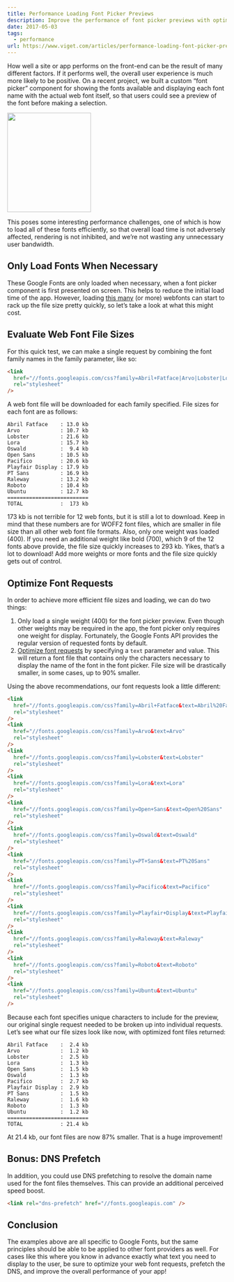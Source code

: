 ```yaml
---
title: Performance Loading Font Picker Previews
description: Improve the performance of font picker previews with optimized web font loading principles.
date: 2017-05-03
tags:
  - performance
url: https://www.viget.com/articles/performance-loading-font-picker-previews/
---
```


How well a site or app performs on the front-end can be the result of many different factors. If it performs well, the overall user experience is much more likely to be positive. On a recent project, we built a custom “font picker” component for showing the fonts available and displaying each font name with the actual web font itself, so that users could see a preview of the font before making a selection.

<img
  src="https://viget.imgix.net/font-picker-component-small.png?auto=format%2Ccompress&crop=focalpoint&fit=crop&fp-x=0.5&fp-y=0.5&ixlib=php-3.3.1&q=90&w=1280&s=1142917864e87b2a4a97ad0793a8ddbe"
  width="192"
  height="228"
  alt=""
/>

This poses some interesting performance challenges, one of which is how to load all of these fonts efficiently, so that overall load time is not adversely affected, rendering is not inhibited, and we’re not wasting any unnecessary user bandwidth.

## Only Load Fonts When Necessary

These Google Fonts are only loaded when necessary, when a font picker component is first presented on screen. This helps to reduce the initial load time of the app. However, loading [this many](https://fonts.google.com/selection?selection.family=Abril+Fatface|Arvo|Lobster|Lora|Open+Sans|Oswald|PT+Sans|Pacifico|Playfair+Display|Raleway|Roboto|Ubuntu) (or more) webfonts can start to rack up the file size pretty quickly, so let’s take a look at what this might cost.

## Evaluate Web Font File Sizes

For this quick test, we can make a single request by combining the font family names in the family parameter, like so:

```html
<link
  href="//fonts.googleapis.com/css?family=Abril+Fatface|Arvo|Lobster|Lora|Open+Sans|Oswald|PT+Sans|Pacifico|Playfair+Display|Raleway|Roboto|Ubuntu"
  rel="stylesheet"
/>
```

A web font file will be downloaded for each family specified. File sizes for each font are as follows:

```
Abril Fatface    : 13.0 kb
Arvo             : 10.7 kb
Lobster          : 21.6 kb
Lora             : 15.7 kb
Oswald           :  9.4 kb
Open Sans        : 10.5 kb
Pacifico         : 20.6 kb
Playfair Display : 17.9 kb
PT Sans          : 16.9 kb
Raleway          : 13.2 kb
Roboto           : 10.4 kb
Ubuntu           : 12.7 kb
==========================
TOTAL            :  173 kb
```

173 kb is not terrible for 12 web fonts, but it is still a lot to download. Keep in mind that these numbers are for WOFF2 font files, which are smaller in file size than all other web font file formats. Also, only one weight was loaded (400). If you need an additional weight like bold (700), which 9 of the 12 fonts above provide, the file size quickly increases to 293 kb. Yikes, that’s a lot to download! Add more weights or more fonts and the file size quickly gets out of control.

## Optimize Font Requests

In order to achieve more efficient file sizes and loading, we can do two things:

1.  Only load a single weight (400) for the font picker preview. Even though other weights may be required in the app, the font picker only requires one weight for display. Fortunately, the Google Fonts API provides the regular version of requested fonts by default.
2.  [Optimize font requests](https://developers.google.com/fonts/docs/getting_started#optimizing_your_font_requests_beta) by specifying a `text` parameter and value. This will return a font file that contains only the characters necessary to display the name of the font in the font picker. File size will be drastically smaller, in some cases, up to 90% smaller.

Using the above recommendations, our font requests look a little different:

```html
<link
  href="//fonts.googleapis.com/css?family=Abril+Fatface&text=Abril%20Fatface"
  rel="stylesheet"
/>
<link
  href="//fonts.googleapis.com/css?family=Arvo&text=Arvo"
  rel="stylesheet"
/>
<link
  href="//fonts.googleapis.com/css?family=Lobster&text=Lobster"
  rel="stylesheet"
/>
<link
  href="//fonts.googleapis.com/css?family=Lora&text=Lora"
  rel="stylesheet"
/>
<link
  href="//fonts.googleapis.com/css?family=Open+Sans&text=Open%20Sans"
  rel="stylesheet"
/>
<link
  href="//fonts.googleapis.com/css?family=Oswald&text=Oswald"
  rel="stylesheet"
/>
<link
  href="//fonts.googleapis.com/css?family=PT+Sans&text=PT%20Sans"
  rel="stylesheet"
/>
<link
  href="//fonts.googleapis.com/css?family=Pacifico&text=Pacifico"
  rel="stylesheet"
/>
<link
  href="//fonts.googleapis.com/css?family=Playfair+Display&text=Playfair%20Display"
  rel="stylesheet"
/>
<link
  href="//fonts.googleapis.com/css?family=Raleway&text=Raleway"
  rel="stylesheet"
/>
<link
  href="//fonts.googleapis.com/css?family=Roboto&text=Roboto"
  rel="stylesheet"
/>
<link
  href="//fonts.googleapis.com/css?family=Ubuntu&text=Ubuntu"
  rel="stylesheet"
/>
```

Because each font specifies unique characters to include for the preview, our original single request needed to be broken up into individual requests. Let’s see what our file sizes look like now, with optimized font files returned:

```
Abril Fatface    :  2.4 kb
Arvo             :  1.2 kb
Lobster          :  2.5 kb
Lora             :  1.3 kb
Open Sans        :  1.5 kb
Oswald           :  1.3 kb
Pacifico         :  2.7 kb
Playfair Display :  2.9 kb
PT Sans          :  1.5 kb
Raleway          :  1.6 kb
Roboto           :  1.3 kb
Ubuntu           :  1.2 kb
==========================
TOTAL            : 21.4 kb
```

At 21.4 kb, our font files are now 87% smaller. That is a huge improvement!

## Bonus: DNS Prefetch

In addition, you could use DNS prefetching to resolve the domain name used for the font files themselves. This can provide an additional perceived speed boost.

```html
<link rel="dns-prefetch" href="//fonts.googleapis.com" />
```

## Conclusion

The examples above are all specific to Google Fonts, but the same principles should be able to be applied to other font providers as well. For cases like this where you know in advance exactly what text you need to display to the user, be sure to optimize your web font requests, prefetch the DNS, and improve the overall performance of your app!
